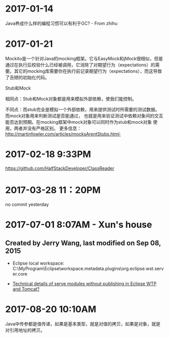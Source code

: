 # 2017-01-14
Java养成什么样的编程习惯可以有利于GC? - From zhihu

# 2017-01-21

Mockito是一个针对Java的mocking框架。它与EasyMock和jMock很相似，但是通过在执行后校验什么已经被调用，它消除了对期望行为（expectations）的需要。其它的mocking库需要你在执行前记录期望行为（expectations），而这导致了丑陋的初始化代码。

Stub和Mock

相同点：Stub和Mock对象都是用来模拟外部依赖，使我们能控制。

不同点：而stub完全是模拟一个外部依赖，用来提供测试时所需要的测试数据。而mock对象用来判断测试是否能通过，
也就是用来验证测试中依赖对象间的交互能否达到预期。在mocking框架中mock对象可以同时作为stub和mock对象
使用，两者并没有严格区别。 更多信息：http://martinfowler.com/articles/mocksArentStubs.html·

# 2017-02-18 9:33PM

https://github.com/HalfStackDeveloper/ClassReader 

# 2017-03-28 11：20PM
no commit yesterday

# 2017-07-01 8:07AM - Xun's house

## Created by Jerry Wang, last modified on Sep 08, 2015

* Eclipse local workspace: C:\MyProgram\Eclipse\workspace\.metadata\.plugins\org.eclipse.wst.server.core

* [Technical details of serve modules without publishing in Eclipse WTP and Tomcat?
](https://stackoverflow.com/questions/15575302/technical-details-of-serve-modules-without-publishing-in-eclipse-wtp-and-tomcat)

# 2017-08-20 10:10AM

Java中传参都是值传递，如果是基本类型，就是对值的拷贝，如果是对象，就是对引用地址的拷贝。